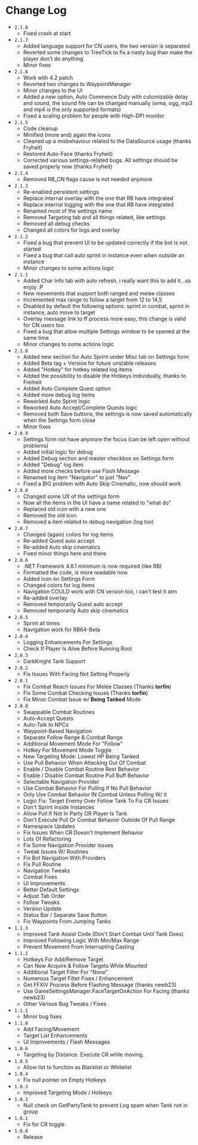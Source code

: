 # Change Log
- `2.1.8`
  - Fixed crash at start
- `2.1.7`
  - Added language support for CN users, the two version is separated
  - Reverted some changes to TreeTick to fix a nasty bug than make the player don't do anything
  - Minor fixes
- `2.1.6`
  - Work with 4.2 patch
  - Reverted two changes to WaypointManager
  - Minor changes to the UI
  - Added a new option, Auto Commence Duty with cutomizable delay and sound, the sound file can be changed manually (wma, ogg, mp3 and mp4 is the only supported formats)
  - Fixed a scaling problem for people with High-DPI monitor
- `2.1.5`
  - Code cleanup
  - Minified (more and) again the icons
  - Cleaned up a misbehaviour related to the DataSource usage (thanks Fryheit)
  - Restored Auto-Face (thanks Fryheit)
  - Corrected various settings-related bugs. All settings should be saved properly now (thanks Fryheit)
- `2.1.4`
  - Removed RB_CN flags cause is not needed anymore
- `2.1.3`
  - Re-enabled persistent settings
  - Replace internal overlay with the one that RB have integrated
  - Replace internal logging with the one that RB have integrated
  - Renamed most of the settings name
  - Removed Targeting tab and all things related, like settings
  - Removed all debug checks
  - Changed all colors for logs and overlay
- `2.1.2`
  - Fixed a bug that prevent UI to be updated correctly if the bot is not started
  - Fixed a bug that call auto sprint in instance even when outside an instance
  - Minor changes to some actions logic
- `2.1.1`
  - Added Char Info tab with auto refresh, i really want this to add it...so enjoy :P
  - New movements that support both ranged and melee classes
  - Incremented max range to follow a target from 12 to 14,5
  - Disabled by default the following options: sprint in combat, sprint in instance, auto move to target
  - Overlay message link to ff process more easy, this change is valid for CN users too
  - Fixed a bug that allow multiple Settings window to be opened at the same time
  - Minor changes to some actions logic
- `2.1.0`
  - Added new section for Auto Sprint under Misc tab on Settings form
  - Added Beta tag + Version for future unstable releases
  - Added "Hotkey" for hotkey related log items
  - Added the possibility to disable the Hotkeys individually, thanks to Freiheit
  - Added Auto Complete Quest option
  - Added more debug log items
  - Reworked Auto Sprint logic
  - Reworked Auto Accept/Complete Quests logic
  - Removed both Save buttons, the settings is now saved automatically when the Settings form close
  - Minor fixes
- `2.0.9`
  - Settings form not have anymore the focus (can be left open without problems)
  - Added initial logic for debug
  - Added Debug section and master checkbox on Settings form
  - Added "Debug" log item
  - Added more checks before use Flash Message
  - Renamed log item "Navigator" to just "Nav" 
  - Fixed a BIG problem with Auto Skip Cinematic, now should work
- `2.0.8`
  - Changed some UX of the settings form
  - Now all the items in the UI have a name related to "what do"
  - Replaced old icon with a new one
  - Removed the old icon
  - Removed a item related to debug navigation (log too)
- `2.0.7`
  - Changed (again) colors for log items
  - Re-added Quest auto accept
  - Re-added Auto skip cinematics
  - Fixed minor things here and there
- `2.0.6`
  - .NET Framework 4.6.1 minimum is now required (like RB)
  - Formatted the code, is more readable now
  - Added icon on Settings Form
  - Changed colors for log items
  - Navigation COULD work with CN version too, i can't test it atm
  - Re-added overlay
  - Removed temporarily Quest auto accept
  - Removed temporarily Auto skip cinematics
- `2.0.5`
  - Sprint all times
  - Navigation work for RB64-Beta
- `2.0.4`
  - Logging Enhancements For Settings
  - Check If Player Is Alive Before Running Root
- `2.0.3`
  - DarkKnight Tank Support
- `2.0.2`
  - Fix Issues With Facing Not Setting Properly
- `2.0.1`
  - Fix Combat Reach Issues For Melee Classes (Thanks **torfin**)
  - Fix Some Combat Checking Issues (Thanks **torfin**)
  - Fix Minor Combat Issue w/ **Being Tanked** Mode
- `2.0.0`
  - Swappable Combat Routines
  - Auto-Accept Quests
  - Auto-Talk to NPCs
  - Waypoint-Based Navigation
  - Separate Follow Range & Combat Range
  - Additional Movement Mode For "Follow"
  - Hotkey For Movement Mode Toggle
  - New Targeting Mode: Lowest HP Being Tanked
  - Use Pull Behavior When Attacking Out Of Combat
  - Enable / Disable Combat Routine Rest Behavior
  - Enable / Disable Combat Routine Pull Buff Behavior
  - Selectable Navigation Provider
  - Use Combat Behavior For Pulling If No Pull Behavior
  - Only Use Combat Behavior IN Combat Unless Pulling W/ It
  - Logic Fix: Target Enemy Over Follow Tank To Fix CR Issues
  - Don't Sprint Inside Instances
  - Allow Pull If Not In Party OR Player Is Tank
  - Don't Execute Pull Or Combat Behavior Outside Of Pull Range
  - Namespace Updates
  - Fix Issues When CR Doesn't Implement Behavior
  - Lots Of Refactoring
  - Fix Some Navigation Provider Issues
  - Tweak Issues W/ Routines
  - Fix Bot Navigation With Providers
  - Fix Pull Routine
  - Navigation Tweaks
  - Combat Fixes
  - UI Improvements
  - Better Default Settings
  - Adjust Tab Order
  - Follow Tweaks
  - Version Update
  - Status Bar / Separate Save Button
  - Fix Waypoints From Jumping Tanks
- `1.1.3`
  - Improved Tank Assist Code (Don't Start Combat Until Tank Does)
  - Improved Following Logic With Min/Max Range
  - Prevent Movement From Interrupting Casting
- `1.1.2`
  - Hotkeys For Add/Remove Target
  - Can Now Acquire & Follow Targets While Mounted
  - Additional Target Filter For "None"
  - Numerous Target Filter Fixes / Enhancement
  - Get FFXIV Process Before Flashing Message (thanks newb23)
  - Use GameSettingsManager.FaceTargetOnAction For Facing (thanks newb23)
  - Other Various Bug Tweaks / Fixes
- `1.1.1`
  - Minor bug fixes
- `1.1.0`
  - Add Facing/Movement
  - Target List Enhancements
  - UI Improvements / Flash Messages
- `1.0.6`
  - Targeting by Distance. Execute CR while moving.
- `1.0.5`
  - Allow list to function as Blacklist or Whitelist
- `1.0.4`
  - Fix null pointer on Empty Hotkeys
- `1.0.3`
  - Improved Targeting Mode / Hotkeys
- `1.0.2`
  - Null check on GetPartyTank to prevent Log spam when Tank not in group
- `1.0.1`
  - Fix for CR toggle
- `1.0.0`
  - Release
